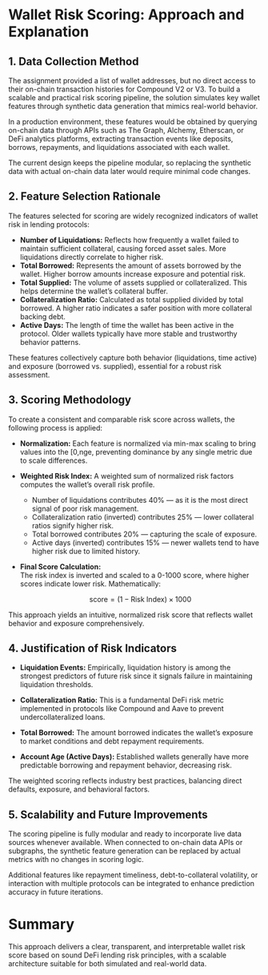 # Wallet Risk Scoring: Approach and Explanation

## 1. Data Collection Method

The assignment provided a list of wallet addresses, but no direct access to their on-chain transaction histories for Compound V2 or V3. To build a scalable and practical risk scoring pipeline, the solution simulates key wallet features through synthetic data generation that mimics real-world behavior.

In a production environment, these features would be obtained by querying on-chain data through APIs such as The Graph, Alchemy, Etherscan, or DeFi analytics platforms, extracting transaction events like deposits, borrows, repayments, and liquidations associated with each wallet.

The current design keeps the pipeline modular, so replacing the synthetic data with actual on-chain data later would require minimal code changes.

## 2. Feature Selection Rationale

The features selected for scoring are widely recognized indicators of wallet risk in lending protocols:

- **Number of Liquidations:** Reflects how frequently a wallet failed to maintain sufficient collateral, causing forced asset sales. More liquidations directly correlate to higher risk.
- **Total Borrowed:** Represents the amount of assets borrowed by the wallet. Higher borrow amounts increase exposure and potential risk.
- **Total Supplied:** The volume of assets supplied or collateralized. This helps determine the wallet’s collateral buffer.
- **Collateralization Ratio:** Calculated as total supplied divided by total borrowed. A higher ratio indicates a safer position with more collateral backing debt.
- **Active Days:** The length of time the wallet has been active in the protocol. Older wallets typically have more stable and trustworthy behavior patterns.

These features collectively capture both behavior (liquidations, time active) and exposure (borrowed vs. supplied), essential for a robust risk assessment.

## 3. Scoring Methodology

To create a consistent and comparable risk score across wallets, the following process is applied:

- **Normalization:** Each feature is normalized via min-max scaling to bring values into the [0,nge, preventing dominance by any single metric due to scale differences.
  
- **Weighted Risk Index:** A weighted sum of normalized risk factors computes the wallet’s overall risk profile.
  
  - Number of liquidations contributes 40% — as it is the most direct signal of poor risk management.
  - Collateralization ratio (inverted) contributes 25% — lower collateral ratios signify higher risk.
  - Total borrowed contributes 20% — capturing the scale of exposure.
  - Active days (inverted) contributes 15% — newer wallets tend to have higher risk due to limited history.

- **Final Score Calculation:**  
  The risk index is inverted and scaled to a 0-1000 score, where higher scores indicate lower risk. Mathematically:

  $$
  \text{score} = (1 - \text{Risk Index}) \times 1000
  $$

This approach yields an intuitive, normalized risk score that reflects wallet behavior and exposure comprehensively.

## 4. Justification of Risk Indicators

- **Liquidation Events:** Empirically, liquidation history is among the strongest predictors of future risk since it signals failure in maintaining liquidation thresholds.

- **Collateralization Ratio:** This is a fundamental DeFi risk metric implemented in protocols like Compound and Aave to prevent undercollateralized loans.

- **Total Borrowed:** The amount borrowed indicates the wallet’s exposure to market conditions and debt repayment requirements.

- **Account Age (Active Days):** Established wallets generally have more predictable borrowing and repayment behavior, decreasing risk.

The weighted scoring reflects industry best practices, balancing direct defaults, exposure, and behavioral factors.

## 5. Scalability and Future Improvements

The scoring pipeline is fully modular and ready to incorporate live data sources whenever available. When connected to on-chain data APIs or subgraphs, the synthetic feature generation can be replaced by actual metrics with no changes in scoring logic.

Additional features like repayment timeliness, debt-to-collateral volatility, or interaction with multiple protocols can be integrated to enhance prediction accuracy in future iterations.

# Summary

This approach delivers a clear, transparent, and interpretable wallet risk score based on sound DeFi lending risk principles, with a scalable architecture suitable for both simulated and real-world data.

